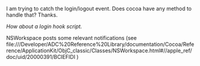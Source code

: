 

I am trying to catch the login/logout event.  Does cocoa have any method to handle that? Thanks.

*How about a login hook script.*

NSWorkspace posts some relevant notifications (see file:///Developer/ADC%20Reference%20Library/documentation/Cocoa/Reference/ApplicationKit/ObjC_classic/Classes/NSWorkspace.html#//apple_ref/doc/uid/20000391/BCIEFIDI )
